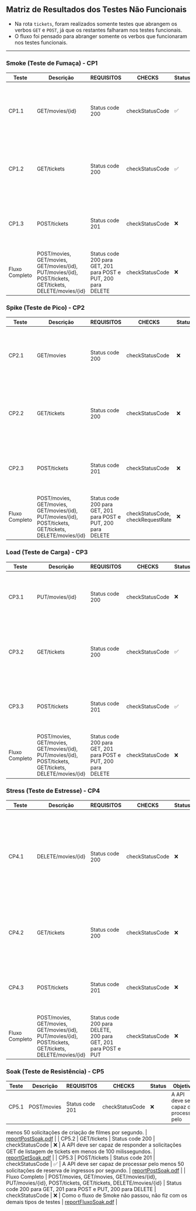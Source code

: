 
## Matriz de Resultados dos Testes Não Funcionais

- Na rota `tickets`, foram realizados somente testes que abrangem os verbos `GET` e `POST`, já que os restantes falharam nos testes funcionais.
- O fluxo foi pensado para abranger somente os verbos que funcionaram nos testes funcionais.

---

### Smoke (Teste de Fumaça) - CP1

| **Teste**        | **Descrição**                               | **REQUISITOS**                                 | **CHECKS**             | **Status** | **Objetivo**                                                                                               | **RESULTADO**                                                                                                                                                         |
|------------------|---------------------------------------------|------------------------------------------------|------------------------|------------|-------------------------------------------------------------------------------------------------------------|--------------------------------------------------------------------------------------------------------------------------------------------------------------------------------|
| CP1.1            | GET/movies/{id}                             | Status code 200                                | checkStatusCode        | ✅         | A API deve ser capaz de responder a solicitações GET de detalhes de um filme em menos de 50 milissegundos.  | [reportGetIdSmoke.pdf](https://github.com/eduardaldasilva/challengeFinal/blob/main/challengeDocs/reportsNaoFuncionais/movies/reportGetIdSmoke.pdf)                              |
| CP1.2            | GET/tickets                                 | Status code 200                                | checkStatusCode        | ✅         | A API deve ser capaz de responder a solicitações GET de listagem de tickets em menos de 100 milissegundos.   | [reportGetSmoke.pdf](https://github.com/eduardaldasilva/challengeFinal/blob/main/challengeDocs/reportsNaoFuncionais/tickets/reportGetSmoke.pdf)                                 |
| CP1.3            | POST/tickets                                | Status code 201                                | checkStatusCode        | ❌         | A API deve ser capaz de processar pelo menos 50 solicitações de reserva de ingressos por segundo.            | ![Imagem de Smoke Test - POST /tickets](../challengeDocs/reportsNaoFuncionais/tickets/POSTsmokeTICKETS.png)                                                                     |
| Fluxo Completo   | POST/movies, GET/movies, GET/movies/{id}, PUT/movies/{id}, POST/tickets, GET/tickets, DELETE/movies/{id} | Status code 200 para GET, 201 para POST e PUT, 200 para DELETE | checkStatusCode | ❌         | Não passou                                                                                                 | [reportFluxoSmoke.pdf](https://github.com/eduardaldasilva/challengeFinal/blob/main/challengeDocs/reportsNaoFuncionais/reportFluxoSmoke.pdf)                                    |

### Spike (Teste de Pico) - CP2

| **Teste**        | **Descrição**                               | **REQUISITOS**                                 | **CHECKS**             | **Status** | **Objetivo**                                                                                               | **RESULTADO**                                                                                                                                                         |
|------------------|---------------------------------------------|------------------------------------------------|------------------------|------------|-------------------------------------------------------------------------------------------------------------|--------------------------------------------------------------------------------------------------------------------------------------------------------------------------------|
| CP2.1            | GET/movies                                  | Status code 200                                | checkStatusCode        | ❌         | A API deve ser capaz de responder a solicitações GET de listagem de filmes em menos de 100 milissegundos.   | [reportGetSpike.pdf](https://github.com/eduardaldasilva/challengeFinal/blob/main/challengeDocs/reportsNaoFuncionais/movies/reportGetSpike.pdf)                                 |
| CP2.2            | GET/tickets                                 | Status code 200                                | checkStatusCode        | ❌         | A API deve ser capaz de responder a solicitações GET de listagem de tickets em menos de 100 milissegundos.  | [reportGetSpike.pdf](https://github.com/eduardaldasilva/challengeFinal/blob/main/challengeDocs/reportsNaoFuncionais/tickets/reportGetSpike.pdf)                                 |
| CP2.3            | POST/tickets                                | Status code 201                                | checkStatusCode        | ❌         | A API deve ser capaz de processar pelo menos 50 solicitações de reserva de ingressos por segundo.           | ![Imagem de Spike Test - POST /tickets](../challengeDocs/reportsNaoFuncionais/tickets/POSTspikeTICKETS.png)                                                                     |
| Fluxo Completo   | POST/movies, GET/movies, GET/movies/{id}, PUT/movies/{id}, POST/tickets, GET/tickets, DELETE/movies/{id} | Status code 200 para GET, 201 para POST e PUT, 200 para DELETE | checkStatusCode, checkRequestRate | ❌         | Como o fluxo de Smoke não passou, não fiz com os demais tipos de testes                               | [reportFluxoSpike.pdf](https://github.com/eduardaldasilva/challengeFinal/blob/main/challengeDocs/reportsNaoFuncionais/reportFluxoSpike.pdf)                                    |

### Load (Teste de Carga) - CP3

| **Teste**        | **Descrição**                               | **REQUISITOS**                                 | **CHECKS**             | **Status** | **Objetivo**                                                                                               | **RESULTADO**                                                                                                                                                         |
|------------------|---------------------------------------------|------------------------------------------------|------------------------|------------|-------------------------------------------------------------------------------------------------------------|--------------------------------------------------------------------------------------------------------------------------------------------------------------------------------|
| CP3.1            | PUT/movies/{id}                             | Status code 200                                | checkStatusCode        | ❌         | A API deve ser capaz de processar pelo menos 50 solicitações de atualização de filmes por segundo.          | [reportPutLoad.pdf](https://github.com/eduardaldasilva/challengeFinal/blob/main/challengeDocs/reportsNaoFuncionais/tickets/reportPostLoad.pdf)                                 |
| CP3.2            | GET/tickets                                 | Status code 200                                | checkStatusCode        | ✅         | A API deve ser capaz de responder a solicitações GET de listagem de tickets em menos de 100 milissegundos.  | [reportGetLoad.pdf](https://github.com/eduardaldasilva/challengeFinal/blob/main/challengeDocs/reportsNaoFuncionais/tickets/reportGetLoad.pdf)                                  |
| CP3.3            | POST/tickets                                | Status code 201                                | checkStatusCode        | ✅         | A API deve ser capaz de processar pelo menos 50 solicitações de reserva de ingressos por segundo.           | [reportPostLoad.pdf](https://github.com/eduardaldasilva/challengeFinal/blob/main/challengeDocs/reportsNaoFuncionais/tickets/reportPostLoad.pdf)                               |
| Fluxo Completo   | POST/movies, GET/movies, GET/movies/{id}, PUT/movies/{id}, POST/tickets, GET/tickets, DELETE/movies/{id} | Status code 200 para GET, 201 para POST e PUT, 200 para DELETE | checkStatusCode | ❌         | Como o fluxo de Smoke não passou, não fiz com os demais tipos de testes                                    | [reportFluxoLoad.pdf](https://github.com/eduardaldasilva/challengeFinal/blob/main/challengeDocs/reportsNaoFuncionais/reportFluxoLoad.pdf)                                    |

### Stress (Teste de Estresse) - CP4

| **Teste**        | **Descrição**                               | **REQUISITOS**                                 | **CHECKS**             | **Status** | **Objetivo**                                                                                               | **RESULTADO**                                                                                                                                                         |
|------------------|---------------------------------------------|------------------------------------------------|------------------------|------------|-------------------------------------------------------------------------------------------------------------|--------------------------------------------------------------------------------------------------------------------------------------------------------------------------------|
| CP4.1            | DELETE/movies/{id}                          | Status code 200                                | checkStatusCode        | ❌         | A API deve ser capaz de processar pelo menos 30 solicitações de exclusão de filmes por segundo.             | ![Imagem de Stress Test - DELETE /movies](../challengeDocs/reportsNaoFuncionais/movies/DELETEstressMOVIES.png)                                                                  |
| CP4.2            | GET/tickets                                 | Status code 200                                | checkStatusCode        | ❌         | A API deve ser capaz de responder a solicitações GET de listagem de tickets em menos de 100 milissegundos.  | [reportGetStress.pdf](https://github.com/eduardaldasilva/challengeFinal/blob/main/challengeDocs/reportsNaoFuncionais/tickets/reportGetStress.pdf)                               |
| CP4.3            | POST/tickets                                | Status code 201                                | checkStatusCode        | ❌         | A API deve ser capaz de processar pelo menos 50 solicitações de reserva de ingressos por segundo.           | challengeDocs/reportsNaoFuncionais/tickets/POSTstressTICKETS.png                                                                                                            |
| Fluxo Completo   | POST/movies, GET/movies, GET/movies/{id}, PUT/movies/{id}, POST/tickets, GET/tickets, DELETE/movies/{id} | Status code 200 para DELETE, 200 para GET, 201 para POST e PUT | checkStatusCode | ❌         | Como o fluxo de Smoke não passou, não fiz com os demais tipos de testes                               | [reportFluxoStress.pdf](https://github.com/eduardaldasilva/challengeFinal/blob/main/challengeDocs/reportsNaoFuncionais/reportFluxoStress.pdf)                                  |

### Soak (Teste de Resistência) - CP5

| **Teste**        | **Descrição**                               | **REQUISITOS**                                 | **CHECKS**             | **Status** | **Objetivo**                                                                                               | **RESULTADO**                                                                                                                                                         |
|------------------|---------------------------------------------|------------------------------------------------|------------------------|------------|-------------------------------------------------------------------------------------------------------------|--------------------------------------------------------------------------------------------------------------------------------------------------------------------------------|
| CP5.1            | POST/movies                                 | Status code 201                                | checkStatusCode        | ❌         | A API deve ser capaz de processar pelo

 menos 50 solicitações de criação de filmes por segundo.              | [reportPostSoak.pdf](https://github.com/eduardaldasilva/challengeFinal/blob/main/challengeDocs/reportsNaoFuncionais/movies/reportPostSoak.pdf)                                 |
| CP5.2            | GET/tickets                                 | Status code 200                                | checkStatusCode        | ❌         | A API deve ser capaz de responder a solicitações GET de listagem de tickets em menos de 100 milissegundos.  | [reportGetSoak.pdf](https://github.com/eduardaldasilva/challengeFinal/blob/main/challengeDocs/reportsNaoFuncionais/tickets/reportGetSoak.pdf)                                  |
| CP5.3            | POST/tickets                                | Status code 201                                | checkStatusCode        | ✅         | A API deve ser capaz de processar pelo menos 50 solicitações de reserva de ingressos por segundo.           | [reportPostSoak.pdf](https://github.com/eduardaldasilva/challengeFinal/blob/main/challengeDocs/reportsNaoFuncionais/tickets/reportPostSoak.pdf)                               |
| Fluxo Completo   | POST/movies, GET/movies, GET/movies/{id}, PUT/movies/{id}, POST/tickets, GET/tickets, DELETE/movies/{id} | Status code 200 para GET, 201 para POST e PUT, 200 para DELETE | checkStatusCode | ❌         | Como o fluxo de Smoke não passou, não fiz com os demais tipos de testes                                    | [reportFluxoSoak.pdf](https://github.com/eduardaldasilva/challengeFinal/blob/main/challengeDocs/reportsNaoFuncionais/reportFluxoSoak.pdf)                                    |


